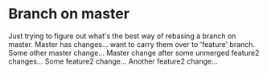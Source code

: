 # Branch on master

Just trying to figure out what's the best way of rebasing a branch on master.
Master has changes... want to carry them over to 'feature' branch.
Some other master change...
Master change after some unmerged feature2 changes...
Some feature2 change...
Another feature2 change...
